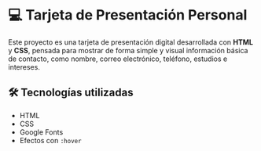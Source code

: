 # 💻 Tarjeta de Presentación Personal

Este proyecto es una tarjeta de presentación digital desarrollada con **HTML** y **CSS**, pensada para mostrar de forma simple y visual información básica de contacto, como nombre, correo electrónico, teléfono, estudios e intereses.

## 🛠️ Tecnologías utilizadas

* HTML
* CSS
* Google Fonts
* Efectos con `:hover`
